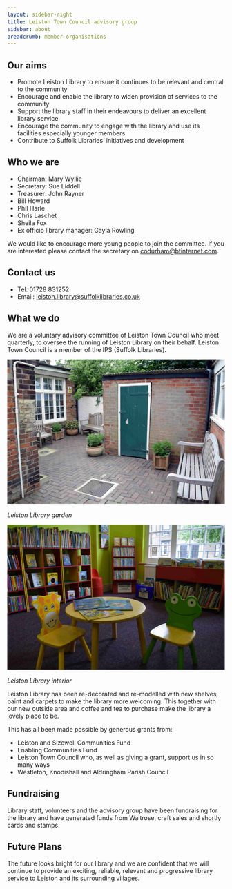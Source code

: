 ```yaml
---
layout: sidebar-right
title: Leiston Town Council advisory group
sidebar: about
breadcrumb: member-organisations
---
```

## Our aims

* Promote Leiston Library to ensure it continues to be relevant and central to the community
* Encourage and enable the library to widen provision of services to the community
* Support the library staff in their endeavours to deliver an excellent library service
* Encourage the community to engage with the library and use its facilities especially younger members
* Contribute to Suffolk Libraries’ initiatives and development

## Who we are

* Chairman: Mary Wyllie
* Secretary: Sue Liddell
* Treasurer: John Rayner
* Bill Howard
* Phil Harle
* Chris Laschet
* Sheila Fox
* Ex officio library manager: Gayla Rowling

We would like to encourage more young people to join the committee. If you are interested please contact the secretary on codurham@btinternet.com.

## Contact us

* Tel: 01728 831252
* Email: leiston.library@suffolklibraries.co.uk

## What we do

​We are a voluntary advisory committee of Leiston Town Council who meet quarterly, to oversee the running of Leiston Library on their behalf. Leiston Town Council is a member of the IPS (Suffolk Libraries).

![Leiston Library garden](/images/article/leiston-library-refurb-garden.jpg)

*Leiston Library garden*

![Leiston Library interior](/images/article/leiston-library-refurb-interior.jpg)

*Leiston Library interior*

Leiston Library has been re-decorated and re-modelled with new shelves, paint and carpets to make the library more welcoming. This together with our new outside area and coffee and tea to purchase make the library a lovely place to be.

This has all been made possible by generous grants from:

* Leiston and Sizewell Communities Fund
* Enabling Communities Fund
* Leiston Town Council who, as well as giving a grant, support us in so many ways
* Westleton, Knodishall and Aldringham Parish Council

## Fundraising

Library staff, volunteers and the advisory group have been fundraising for the library and have generated funds from Waitrose, craft sales and shortly cards and stamps.

## Future Plans

The future looks bright for our library and we are confident that we will continue to provide an exciting, reliable, relevant and progressive library service to Leiston and its surrounding villages.
